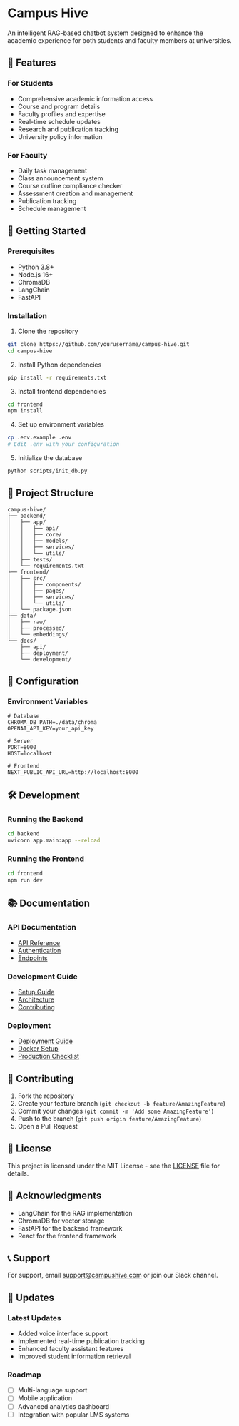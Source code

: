 # Campus Hive

An intelligent RAG-based chatbot system designed to enhance the academic experience for both students and faculty members at universities.

## 🌟 Features

### For Students
- Comprehensive academic information access
- Course and program details
- Faculty profiles and expertise
- Real-time schedule updates
- Research and publication tracking
- University policy information

### For Faculty
- Daily task management
- Class announcement system
- Course outline compliance checker
- Assessment creation and management
- Publication tracking
- Schedule management

## 🚀 Getting Started

### Prerequisites
- Python 3.8+
- Node.js 16+
- ChromaDB
- LangChain
- FastAPI

### Installation

1. Clone the repository
```bash
git clone https://github.com/yourusername/campus-hive.git
cd campus-hive
```

2. Install Python dependencies
```bash
pip install -r requirements.txt
```

3. Install frontend dependencies
```bash
cd frontend
npm install
```

4. Set up environment variables
```bash
cp .env.example .env
# Edit .env with your configuration
```

5. Initialize the database
```bash
python scripts/init_db.py
```

## 📁 Project Structure

```
campus-hive/
├── backend/
│   ├── app/
│   │   ├── api/
│   │   ├── core/
│   │   ├── models/
│   │   ├── services/
│   │   └── utils/
│   ├── tests/
│   └── requirements.txt
├── frontend/
│   ├── src/
│   │   ├── components/
│   │   ├── pages/
│   │   ├── services/
│   │   └── utils/
│   └── package.json
├── data/
│   ├── raw/
│   ├── processed/
│   └── embeddings/
└── docs/
    ├── api/
    ├── deployment/
    └── development/
```

## 🔧 Configuration

### Environment Variables
```env
# Database
CHROMA_DB_PATH=./data/chroma
OPENAI_API_KEY=your_api_key

# Server
PORT=8000
HOST=localhost

# Frontend
NEXT_PUBLIC_API_URL=http://localhost:8000
```

## 🛠️ Development

### Running the Backend
```bash
cd backend
uvicorn app.main:app --reload
```

### Running the Frontend
```bash
cd frontend
npm run dev
```

## 📚 Documentation

### API Documentation
- [API Reference](docs/api/README.md)
- [Authentication](docs/api/auth.md)
- [Endpoints](docs/api/endpoints.md)

### Development Guide
- [Setup Guide](docs/development/setup.md)
- [Architecture](docs/development/architecture.md)
- [Contributing](docs/development/contributing.md)

### Deployment
- [Deployment Guide](docs/deployment/README.md)
- [Docker Setup](docs/deployment/docker.md)
- [Production Checklist](docs/deployment/production.md)

## 🤝 Contributing

1. Fork the repository
2. Create your feature branch (`git checkout -b feature/AmazingFeature`)
3. Commit your changes (`git commit -m 'Add some AmazingFeature'`)
4. Push to the branch (`git push origin feature/AmazingFeature`)
5. Open a Pull Request

## 📝 License

This project is licensed under the MIT License - see the [LICENSE](LICENSE) file for details.

## 🙏 Acknowledgments

- LangChain for the RAG implementation
- ChromaDB for vector storage
- FastAPI for the backend framework
- React for the frontend framework

## 📞 Support

For support, email support@campushive.com or join our Slack channel.

## 🔄 Updates

### Latest Updates
- Added voice interface support
- Implemented real-time publication tracking
- Enhanced faculty assistant features
- Improved student information retrieval

### Roadmap
- [ ] Multi-language support
- [ ] Mobile application
- [ ] Advanced analytics dashboard
- [ ] Integration with popular LMS systems
